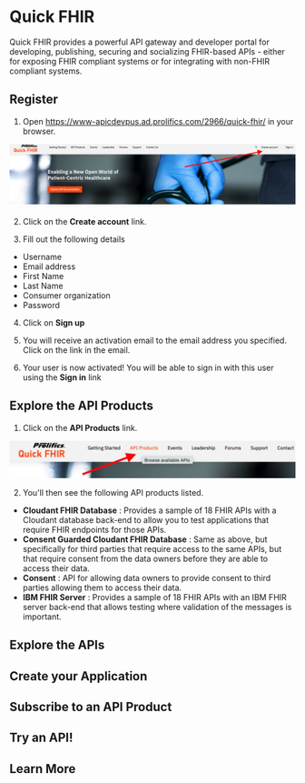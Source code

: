 # Quick FHIR

Quick FHIR provides a powerful API gateway and developer portal for developing, publishing, securing and socializing FHIR-based APIs - either for exposing FHIR compliant systems or for integrating with non-FHIR compliant systems.

## Register

1. Open https://www-apicdevpus.ad.prolifics.com/2966/quick-fhir/ in your browser.

![alt-text](screens/RegisterUser.jpg)

2. Click on the **Create account** link.

3. Fill out the following details
* Username
* Email address
* First Name
* Last Name
* Consumer organization
* Password

4. Click on **Sign up**

5. You will receive an activation email to the email address you specified. Click on the link in the email.

6. Your user is now activated! You will be able to sign in with this user using the **Sign in** link

## Explore the API Products

1. Click on the **API Products** link.

![alt-text](screens/APIProducts.jpg)

2. You'll then see the following API products listed.

* **Cloudant FHIR Database** : Provides a sample of 18 FHIR APIs with a Cloudant database back-end to allow you to test applications that require FHIR endpoints for those APIs.
* **Consent Guarded Cloudant FHIR Database** : Same as above, but specifically for third parties that require access to the same APIs, but that require consent from the data owners before they are able to access their data.
* **Consent** : API for allowing data owners to provide consent to third parties allowing them to access their data.
* **IBM FHIR Server** : Provides a sample of 18 FHIR APIs with an IBM FHIR server back-end that allows testing where validation of the messages is important.

## Explore the APIs

## Create your Application

## Subscribe to an API Product

## Try an API!

## Learn More
